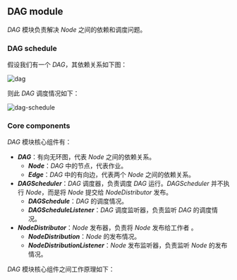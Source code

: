 ## DAG module

*DAG* 模块负责解决 *Node* 之间的依赖和调度问题。

### DAG schedule

假设我们有一个 *DAG*，其依赖关系如下图：

![dag](/Users/linckye/Projects/GitHub/liquid/doc/images/dag.png)

则此 *DAG* 调度情况如下：

![dag-schedule](/Users/linckye/Projects/GitHub/liquid/doc/images/dag-schedule.png)

### Core components

*DAG* 模块核心组件有：

- ***DAG***：有向无环图，代表 *Node* 之间的依赖关系。
  - ***Node***：*DAG* 中的节点，代表作业。
  - ***Edge***：*DAG* 中的有向边，代表两个 *Node* 之间的依赖关系。
- ***DAGScheduler***：*DAG* 调度器，负责调度 *DAG* 运行。*DAGScheduler* 并不执行 *Node*，而是将 *Node* 提交给 *NodeDistributor* 发布。
  - ***DAGSchedule***：*DAG* 的调度情况。
  - ***DAGScheduleListener***：*DAG* 调度监听器，负责监听 *DAG* 的调度情况。
- ***NodeDistributor***：*Node* 发布器，负责将 *Node* 发布给工作者 。
  - ***NodeDistribution***：*Node* 的发布情况。
  - ***NodeDistributionListener***：*Node* 发布监听器，负责监听 *Node* 的发布情况。

*DAG* 模块核心组件之间工作原理如下：